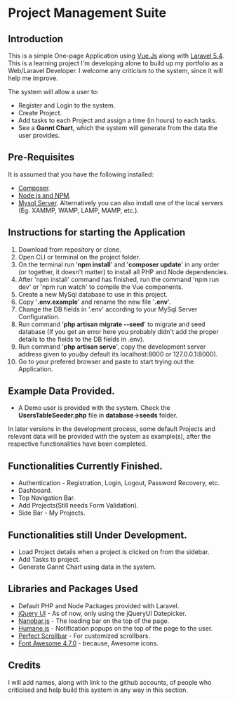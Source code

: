 <h1>Project Management Suite</h1>
<h2>Introduction</h2>
<p>
	This is a simple One-page Application using <a href="https://vuejs.org/">Vue.Js</a> along with <a href="https://laravel.com/">Laravel 5.4</a>. This is a learning project I'm developing alone to build up my portfolio as a Web/Laravel Developer. I welcome any criticism to the system, since it will help me improve.
</p>
<p>
	The system will allow a user to:
	<ul>
		<li>Register and Login to the system.</li>
		<li>Create Project.</li>
		<li>Add tasks to each Project and assign a time (in hours) to each tasks.</li>
		<li>See a <b>Gannt Chart</b>, which the system will generate from the data the user provides.</li>
	</ul>
</p>

<h2>Pre-Requisites</h2>
<p>It is assumed that you have the following installed:</p>
<ul>
	<li><a href="https://getcomposer.org/">Composer</a>.</li>
	<li><a href="https://nodejs.org/">Node.js and NPM</a>.</li>
	<li><a href="https://dev.mysql.com/downloads/mysql/">Mysql Server</a>. Alternatively you can also install one of the local servers (Eg. XAMMP, WAMP, LAMP, MAMP, etc.).</li>
</ul>

<h2>Instructions for starting the Application</h2>
<ol>
	<li>Download from repository or clone.</li>
	<li>Open CLI or terminal on the project folder.</li>
	<li>On the terminal run '<b>npm install</b>' and '<b>composer update</b>' in any order (or together, it doesn't matter) to install all PHP and Node dependencies.</li>
	<li>After 'npm install' command has finished, run the command 'npm run dev' or 'npm run watch' to compile the Vue components.</li>
	<li>Create a new MySql database to use in this project.</li>
	<li>Copy '<b>.env.example</b>' and rename the new file '<b>.env</b>'.</li>
	<li>Change the DB fields in '.env' according to your MySql Server Configuration.</li>
	<li>Run command '<b>php artisan migrate --seed</b>' to migrate and seed database (If you get an error here you probably didn't add the proper details to the fields to the DB fields in .env).</li>
	<li>Run command '<b>php artisan serve</b>', copy the development server address given to you(by default its localhost:8000 or 127.0.0.1:8000).</li>
	<li>Go to your prefered browser and paste to start trying out the Application.</li>
</ol>

<h2>Example Data Provided.</h2>
<ul>
	<li>A Demo user is provided with the system. Check the <b>UsersTableSeeder.php</b> file in <b>database->seeds</b> folder.</li>
</ul>
<p>
	In later versions in the development process, some default Projects and relevant data will be provided with the system as example(s), after the respective functionalities have been completed.
</p>

<h2>Functionalities Currently Finished.</h2>
<ul>
	<li>Authentication - Registration, Login, Logout, Password Recovery, etc.</li>
	<li>Dashboard.</li>
	<li>Top Navigation Bar.</li>
	<li>Add Projects(Still needs Form Validation).</li>
	<li>Side Bar - My Projects.</li>
</ul>

<h2>Functionalities still Under Development.</h2>
<ul>
	<li>Load Project details when a project is clicked on from the sidebar.</li>
	<li>Add Tasks to project.</li>
	<li>Generate Gannt Chart using data in the system.</li>
</ul>

<h2>Libraries and Packages Used</h2>
<ul>
	<li>Default PHP and Node Packages provided with Laravel.</li>
	<li><a href="https://jqueryui.com/">jQuery UI</a> - As of now, only using the jQueryUI Datepicker.</li>
	<li><a href="https://github.com/jacoborus/nanobar">Nanobar.js</a> - The loading bar on the top of the page.</li>
	<li><a href="https://github.com/wavded/humane-js">Humane.js</a> - Notification popups on the top of the page to the user.</li>
	<li><a href="https://github.com/mdbootstrap/perfect-scrollbar">Perfect Scrollbar</a> - For customized scrollbars.</li>
	<li><a href="http://fontawesome.io/">Font Awesome 4.7.0</a> - because, Awesome icons.</li>
</ul>

<h2>Credits</h2>
<p>
	I will add names, along with link to the github accounts, of people who criticised and help build this system in any way in this section.
</p>
